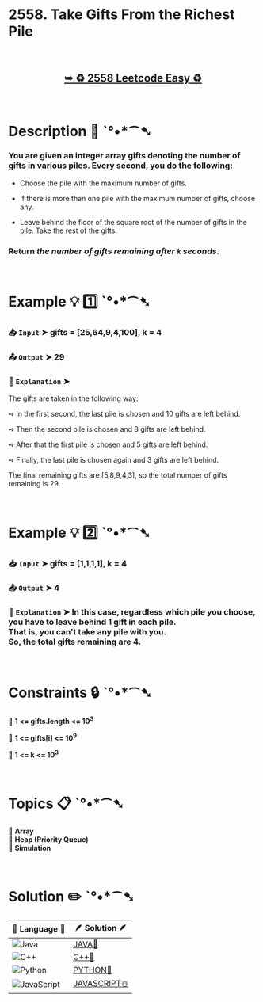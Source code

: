 # 2558. Take Gifts From the Richest Pile

</br>

<h2 align="center"> 

<a href="https://leetcode.com/problems/take-gifts-from-the-richest-pile/description/?envType=daily-question&envId=2024-12-12"><strong>➥ ♻️ 2558 Leetcode Easy ♻️ </strong></a>
</h2>

</br>

# Description 📜 ˋ°•*⁀➷

### You are given an integer array gifts denoting the number of gifts in various piles. Every second, you do the following:

- Choose the pile with the maximum number of gifts.

- If there is more than one pile with the maximum number of gifts, choose any.

- Leave behind the floor of the square root of the number of gifts in the pile. Take the rest of the gifts.

### Return *the number of gifts remaining after `k` seconds*.

</br>

# Example 💡 1️⃣ ˋ°•*⁀➷

  ### 📥 `Input`  ➤ gifts = [25,64,9,4,100], k = 4

  ### 📤 `Output`  ➤ 29

  ### 🔦 `Explanation`  ➤ 

The gifts are taken in the following way:

➺ In the first second, the last pile is chosen and 10 gifts are left behind.

➺ Then the second pile is chosen and 8 gifts are left behind.

➺ After that the first pile is chosen and 5 gifts are left behind.

➺ Finally, the last pile is chosen again and 3 gifts are left behind.

The final remaining gifts are [5,8,9,4,3], so the total number of gifts remaining is 29.

</br>

# Example 💡 2️⃣ ˋ°•*⁀➷

  ### 📥 `Input` ➤ gifts = [1,1,1,1], k = 4

  ### 📤 `Output`  ➤ 4

  ### 🔦 `Explanation` ➤ In this case, regardless which pile you choose, you have to leave behind 1 gift in each pile. </br> That is, you can't take any pile with you. </br> So, the total gifts remaining are 4.

</br>

# Constraints 🔒 ˋ°•*⁀➷

🔹 **1 <= gifts.length <= 10<sup>3</sup>** </br>

🔹 **1 <= gifts[i] <= 10<sup>9</sup>** </br>

🔹 **1 <= k <= 10<sup>3</sup>** </br>

</br>

# Topics 📋 ˋ°•*⁀➷

🔸 **Array**  </br>
🔸 **Heap (Priority Queue)**  </br>
🔸 **Simulation**  </br>

</br>

# Solution ✏️ ˋ°•*⁀➷

| 📒 Language 📒  | 🪶 Solution 🪶 |
| ------------- | ------------- |
|  ![Java](https://img.shields.io/badge/java-%23ED8B00.svg?style=for-the-badge&logo=openjdk&logoColor=white)  | [JAVA🍁]() |
|  ![C++](https://img.shields.io/badge/c++-%2300599C.svg?style=for-the-badge&logo=c%2B%2B&logoColor=white)  | [C++🎲]()  |
|  ![Python](https://img.shields.io/badge/python-3670A0?style=for-the-badge&logo=python&logoColor=ffdd54)    | [PYTHON🍰]() |
| ![JavaScript](https://img.shields.io/badge/javascript-%23323330.svg?style=for-the-badge&logo=javascript&logoColor=%23F7DF1E)   | [JAVASCRIPT☃️]() |
